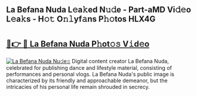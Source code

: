 ## La Befana Nuda L𝚎a𝚔ed N𝚞𝚍e - Part-aMD Vi𝚍𝚎o L𝚎a𝚔s - H𝚘𝚝 O𝚗𝚕yf𝚊ns P𝚑𝚘tos HLX4G

# <h2><a href="http://kf8nm0.oniu.top/?m=La+Befana+Nuda">🔗👉 🔴 La Befana Nuda P𝚑ot𝚘𝚜 V𝚒d𝚎o</a></h2>

[![La Befana Nuda Nu𝚍e𝚜](https://i.imgur.com/0qMVB7G.gif)](http://kf8nm0.oniu.top/?m=La+Befana+Nuda)
Digital content creator La Befana Nuda, celebrated for publishing dance and lifestyle material, consisting of performances and personal vlogs. La Befana Nuda's public image is characterized by its friendly and approachable demeanor, but the intricacies of his personal life remain shrouded in secrecy.  

